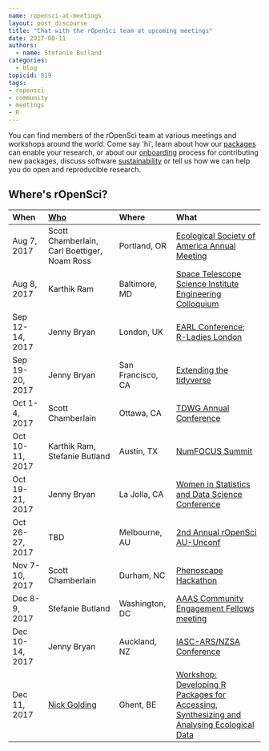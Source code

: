 ```yaml
---
name: ropensci-at-meetings
layout: post_discourse
title: "Chat with the rOpenSci team at upcoming meetings"
date: 2017-08-11
authors:
  - name: Stefanie Butland
categories:
  - blog
topicid: 819
tags:
- ropensci
- community
- meetings
- R
---
```


You can find members of the rOpenSci team at various meetings and workshops around the world. Come say 'hi', learn about how our [packages](https://ropensci.org/packages/) can enable your research, or about our [onboarding](https://github.com/ropensci/onboarding) process for contributing new packages, discuss software [sustainability](https://ropensci.org/blog/blog/2016/05/25/software-sustanability-ropensci) or tell us how we can help you do open and reproducible research.

Where's rOpenSci?
-----------------------------------------------------------------
<table class="table">
<thead>
<tr>
	<th style="text-align:left;">When</th>
	<th style="text-align:left;"><a href="https://ropensci.org/about/#leadership">Who</a></th>
	<th style="text-align:left;">Where</th>
	<th style="text-align:left;">What</th>
</tr>
</thead>
<tbody>
<tr>
	<td>Aug 7, 2017</td>
	<td>Scott Chamberlain, Carl Boettiger, Noam Ross</td>
	<td>Portland, OR</td>
	<td><a href="http://www.esa.org/portland/">Ecological Society of America Annual Meeting</a></td>
</tr>
<tr>
	<td>Aug 8, 2017</td>
	<td>Karthik Ram</td>
	<td>Baltimore, MD</td>
	<td><a href="https://webcast.stsci.edu/webcast/detail.xhtml;jsessionid=26CCC422B4D65C9671F8FE1ED3D55423?talkid=5823&parent=1">Space Telescope Science Institute Engineering Colloquium</a></td>
</tr>
<tr>
	<td>Sep 12-14, 2017</td>
	<td>Jenny Bryan</td>
	<td>London, UK</td>
	<td><a href="https://earlconf.com/london/">EARL Conference</a>; <a href="https://www.meetup.com/rladies-london/">R-Ladies London</a></td>
</tr>
<tr>
	<td>Sep 19-20, 2017</td>
	<td>Jenny Bryan</td>
	<td>San Francisco, CA</td>
	<td><a href="https://www.rstudio.com/workshops/extending-the-tidyverse/">Extending the tidyverse</a></td>
</tr>
<tr>
	<td>Oct 1-4, 2017</td>
	<td>Scott Chamberlain</td>
	<td>Ottawa, CA</td>
	<td><a href="https://tdwg.github.io/conferences/2017/">TDWG Annual Conference</a></td>
</tr>
<tr>
	<td>Oct 10-11, 2017</td>
	<td>Karthik Ram, Stefanie Butland</td>
	<td>Austin, TX</td>
	<td><a href="https://www.numfocus.org/">NumFOCUS Summit</a></td>
</tr>
<tr>
	<td>Oct 19-21, 2017</td>
	<td>Jenny Bryan</td>
	<td>La Jolla, CA</td>
	<td><a href="https://ww2.amstat.org/meetings/wsds/2017/">Women in Statistics and Data Science Conference</a></td>
</tr>
<tr>
	<td>Oct 26-27, 2017</td>
	<td>TBD</td>
	<td>Melbourne, AU</td>
	<td><a href="https://njtierney.typeform.com/to/RzeQVp">2nd Annual rOpenSci AU-Unconf</a></td>
</tr>
<tr>
	<td>Nov 7-10, 2017</td>
	<td>Scott Chamberlain</td>
	<td>Durham, NC</td>
	<td><a href="http://phenoscape.org/">Phenoscape Hackathon</a></td>
</tr>
<tr>
	<td>Dec 8-9, 2017</td>
	<td>Stefanie Butland</td>
	<td>Washington, DC</td>
	<td><a href="https://www.aaas.org/cefp/meet-our-fellows">AAAS Community Engagement Fellows meeting</a></td>
</tr>
<tr>
	<td>Dec 10-14, 2017</td>
	<td>Jenny Bryan</td>
	<td>Auckland, NZ</td>
	<td><a href="http://www.stats.org.nz/events-archive/2017-nzsa-conference">IASC-ARS/NZSA Conference</a></td>
</tr>
<tr>
	<td>Dec 11, 2017</td>
	<td><a href="https://ropensci.org/blog/blog/2016/12/12/ropensci-fellowship-zoon">Nick Golding</a></td>
	<td>Ghent, BE</td>
	<td><a href="http://www.britishecologicalsociety.org/events/annual-meeting-2017/workshop-submissions/">Workshop: Developing R Packages for Accessing, Synthesizing and Analysing Ecological Data</a></td>
</tr>
</tbody>
</table>
